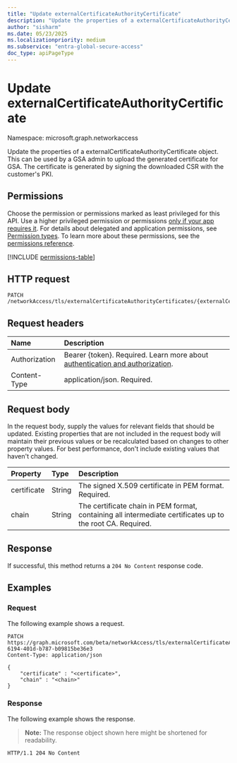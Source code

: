 ```yaml
---
title: "Update externalCertificateAuthorityCertificate"
description: "Update the properties of a externalCertificateAuthorityCertificate object."
author: "sisharm"
ms.date: 05/23/2025
ms.localizationpriority: medium
ms.subservice: "entra-global-secure-access"
doc_type: apiPageType
---
```


# Update externalCertificateAuthorityCertificate

Namespace: microsoft.graph.networkaccess

Update the properties of a externalCertificateAuthorityCertificate object. This can be used by a GSA admin to upload the generated certificate for GSA. The certificate is generated by signing the downloaded CSR with the customer's PKI.

## Permissions

Choose the permission or permissions marked as least privileged for this API. Use a higher privileged permission or permissions [only if your app requires it](/graph/permissions-overview#best-practices-for-using-microsoft-graph-permissions). For details about delegated and application permissions, see [Permission types](/graph/permissions-overview#permission-types). To learn more about these permissions, see the [permissions reference](/graph/permissions-reference).

<!-- {
  "blockType": "permissions",
  "name": "networkaccess-externalcertificateauthoritycertificate-update-permissions"
}
-->
[!INCLUDE [permissions-table](../includes/permissions/networkaccess-externalcertificateauthoritycertificate-update-permissions.md)]

## HTTP request

<!-- {
  "blockType": "ignored"
}
-->
``` http
PATCH /networkAccess/tls/externalCertificateAuthorityCertificates/{externalCertificateAuthorityCertificateId}
```

## Request headers

|Name|Description|
|:---|:---|
|Authorization|Bearer {token}. Required. Learn more about [authentication and authorization](/graph/auth/auth-concepts).|
|Content-Type|application/json. Required.|

## Request body

In the request body, supply the values for relevant fields that should be updated. Existing properties that are not included in the request body will maintain their previous values or be recalculated based on changes to other property values. For best performance, don't include existing values that haven't changed.

|Property|Type|Description|
|:---|:---|:---|
|certificate|String|The signed X.509 certificate in PEM format. Required.|
|chain|String|The certificate chain in PEM format, containing all intermediate certificates up to the root CA. Required.|

## Response

If successful, this method returns a `204 No Content` response code.

## Examples

### Request

The following example shows a request.
<!-- {
  "blockType": "request",
  "name": "update_externalcertificateauthoritycertificate",
  "sampleKeys": ["365da4f6-6194-401d-b787-b09815be36e3"]
}
-->
``` http
PATCH https://graph.microsoft.com/beta/networkAccess/tls/externalCertificateAuthorityCertificates/365da4f6-6194-401d-b787-b09815be36e3
Content-Type: application/json

{
	"certificate" : "<certificate>",
	"chain" : "<chain>"
}
```

### Response

The following example shows the response.
>**Note:** The response object shown here might be shortened for readability.
<!-- {
  "blockType": "response",
  "truncated": true
}
-->
``` http
HTTP/1.1 204 No Content
```